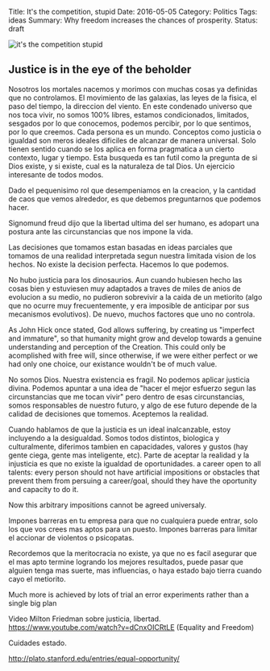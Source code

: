 Title: It's the competition, stupid
Date: 2016-05-05
Category: Politics 
Tags: ideas
Summary: Why freedom increases the chances of prosperity.
Status: draft

![it's the competition stupid](/images/competition.jpg "Picture of Advertisements in Saigon")

## Justice is in the eye of the beholder

Nosotros los mortales
nacemos y morimos con muchas cosas ya definidas que no controlamos.
El movimiento de las galaxias, las leyes de la fisica, el paso del tiempo, la direccion del viento.
En este condenado universo que nos toca vivir,
no somos 100% libres, estamos condicionados, limitados, sesgados por lo que conocemos,
podemos percibir, por lo que sentimos, por lo que creemos. 
Cada persona es un mundo.
Conceptos como justicia o igualdad son meros ideales dificiles de alcanzar de manera 
universal. Solo tienen sentido cuando se los aplica en forma pragmatica a un cierto contexto,
lugar y tiempo. Esta busqueda es tan futil como la pregunta de si Dios existe, y si existe, cual
es la naturaleza de tal Dios. Un ejercicio interesante de todos modos.

Dado el pequenisimo rol que desempeniamos en la creacion, y la cantidad de caos
que vemos alrededor, es que debemos preguntarnos que podemos hacer.

Signomund freud dijo que la libertad ultima del ser humano, es adopart una postura
ante las circunstancias que nos impone la vida.

Las decisiones que tomamos estan basadas en ideas parciales que tomamos de
una realidad interpretada segun nuestra limitada vision de los hechos.
No existe la decision perfecta. Hacemos lo que podemos.

No hubo justicia para los dinosaurios. Aun cuando hubiesen hecho las cosas bien y estuviesen
muy adaptados a traves de miles de anios de evolucion a su medio, no pudieron 
sobrevivir a la caida de un metiorito (algo que no ocurre muy frecuentemente, y era imposible
de anticipar por sus mecanismos evolutivos). De nuevo, muchos factores que uno no controla.

As John Hick once stated, God allows suffering, by creating us "imperfect and immature", so
that humanity might grow and develop towards a genuine understanding and perception of the Creation.
This could only be acomplished with free will, since otherwise, if we were either perfect or we had
only one choice, our existance wouldn't be of much value.


No somos Dios. Nuestra existencia es fragil. No podemos aplicar justicia divina.
Podemos apuntar a una idea de "hacer el mejor esfuerzo segun las circunstancias que me tocan vivir"
pero dentro de esas circunstancias, somos responsables de nuestro futuro, y algo de ese futuro
depende de la calidad de decisiones que tomemos.
Aceptemos la realidad.

Cuando hablamos de que la justicia es un ideal inalcanzable, estoy incluyendo a la desigualdad.
Somos todos distintos, biologica y culturalmente, diferimos tambien en capacidades, valores y gustos (hay gente ciega, gente mas inteligente, etc).
Parte de aceptar la realidad y la injusticia es que no existe la igualdad de oportunidades.
a career open to all talents: every person should not have artificial impositions or obstacles that prevent
them from persuing a career/goal, should they have the oportunity and capacity to do it.

Now this arbitrary impositions cannot be agreed universaly. 

Impones barreras en tu empresa para que no cualquiera puede entrar, solo los que vos crees mas aptos para un puesto.
Impones barreras para limitar el accionar de violentos o psicopatas.


Recordemos que la meritocracia no existe, ya que no es facil asegurar que el mas apto 
termine logrando los mejores resultados, puede pasar que alguien tenga mas suerte, mas influencias,
o haya estado bajo tierra cuando cayo el metiorito.

Much more is achieved by lots of trial an error experiments rather than a single big plan

Video Milton Friedman sobre justicia, libertad.
https://www.youtube.com/watch?v=dCnxOICRtLE (Equality and Freedom)

Cuidades estado.

http://plato.stanford.edu/entries/equal-opportunity/
